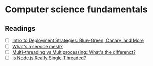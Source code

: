 # Computer science fundamentals

## Readings 

- [ ] [Intro to Deployment Strategies: Blue-Green, Canary, and More](https://harness.io/blog/continuous-verification/blue-green-canary-deployment-strategies/)
- [ ] [What's a service mesh?](https://www.redhat.com/en/topics/microservices/what-is-a-service-mesh)
- [ ] [Multi-threading vs Multiprocessing: What's the differenct?](https://www.guru99.com/difference-between-multiprocessing-and-multithreading.html)
- [ ] [Is Node.js Really Single-Threaded?](https://betterprogramming.pub/is-node-js-really-single-threaded-7ea59bcc8d64)